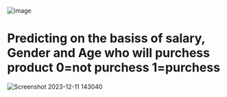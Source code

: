 
![image](https://github.com/baiju012/Machine-Learning/assets/111991510/d1276d1b-ed43-4fa1-b62c-33488df5cddc)


# Predicting on the basiss of salary, Gender and Age who will purchess product 0=not purchess 1=purchess
![Screenshot 2023-12-11 143040](https://github.com/baiju012/Machine-Learning/assets/111991510/2e06a46d-bd8f-4ac5-9c70-d90e3111c989)
